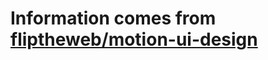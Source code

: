 # Information comes from [fliptheweb/motion-ui-design](https://github.com/fliptheweb/motion-ui-design)

